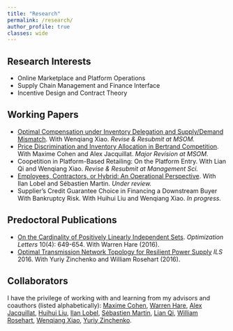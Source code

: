 ```yaml
---
title: "Research"
permalink: /research/
author_profile: true
classes: wide
---
```


## Research Interests
- Online Marketplace and Platform Operations
- Supply Chain Management and Finance Interface
- Incentive Design and Contract Theory

## Working Papers
- [Optimal Compensation under Inventory Delegation and Supply/Demand Mismatch](https://papers.ssrn.com/sol3/papers.cfm?abstract_id=3832363). With Wenqiang Xiao. *Revise & Resubmit at MSOM.*
- [Price Discrimination and Inventory Allocation in Bertrand Competition](https://papers.ssrn.com/sol3/papers.cfm?abstract_id=3732463). With Maxime Cohen and Alex Jacquillat. *Major Revision at MSOM.*
- Coopetition in Platform-Based Retailing: On the Platform Entry. With Lian Qi and Wenqiang Xiao. *Revise & Resubmit at Management Sci.*
- [Employees, Contractors, or Hybrid: An Operational Perspective](https://papers.ssrn.com/sol3/papers.cfm?abstract_id=3878215). With Ilan Lobel and Sébastien Martin. *Under review.*
- Supplier’s Credit Guarantee Choice in Financing a Downstream Buyer With Bankruptcy Risk. With Huihui Liu and Wenqiang Xiao. *In progress.*

## Predoctoral Publications
- [On the Cardinality of Positively Linearly Independent Sets](https://arxiv.org/pdf/1509.07496.pdf). *Optimization Letters* 10(4): 649-654. With Warren Hare (2016).
- [Optimal Transmission Network Topology for Resilient Power Supply](http://ils2016conference.com/wp-content/uploads/2015/03/ILS2016_TB01_2.pdf) *ILS* 2016. With Yuriy Zinchenko and William Rosehart (2016). 

## Collaborators
I have the privilege of working with and learning from my advisors and coauthors (listed alphabetically): [Maxime Cohen](https://maxccohen.github.io/), [Warren Hare](https://cmps.ok.ubc.ca/about/contact/warren-hare/), [Alex Jacquillat](https://mitmgmtfaculty.mit.edu/ajacquillat/), [Huihui Liu](https://overseas.cup.edu.cn/en/?c=content&a=show&id=3451), [Ilan Lobel](http://pages.stern.nyu.edu/~ilobel/), [Sébastien Martin](https://sebastienmartin.info/), [Lian Qi](https://www.business.rutgers.edu/faculty/lian-qi), [William Rosehart](https://schulich.ucalgary.ca/contacts/bill-rosehart), [Wenqiang Xiao](http://people.stern.nyu.edu/wxiao/), [Yuriy Zinchenko](https://science.ucalgary.ca/mathematics-statistics/contacts/yuriy-zinchenko).
